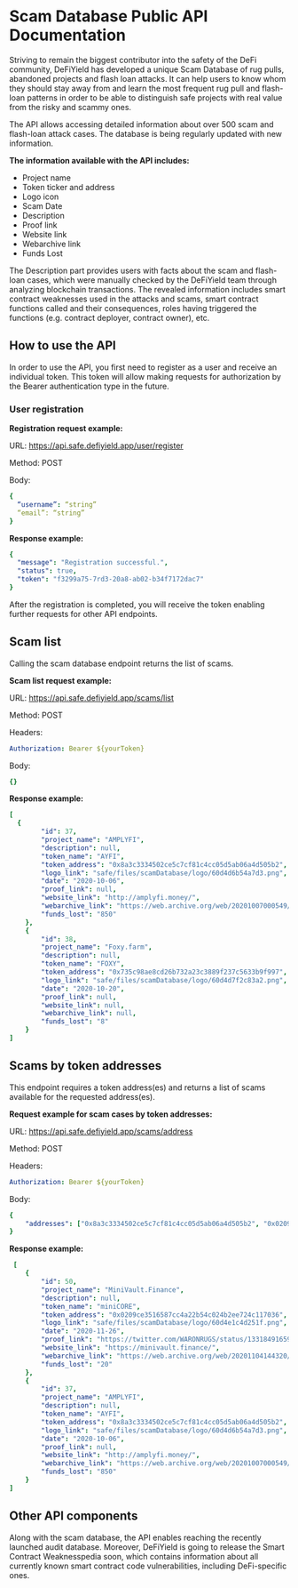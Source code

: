 # Scam Database Public API Documentation

Striving to remain the biggest contributor into the safety of the DeFi community, DeFiYield has developed a unique Scam Database of rug pulls, abandoned projects and flash loan attacks. It can help users to know whom they should stay away from and learn the most frequent rug pull and flash-loan patterns in order to be able to distinguish safe projects with real value from the risky and scammy ones.

The API allows accessing detailed information about over 500 scam and flash-loan attack cases. The database is being regularly updated with new information.

**The information available with the API includes:**

+ Project name
+ Token ticker and address
+ Logo icon
+ Scam Date
+ Description
+ Proof link
+ Website link
+ Webarchive link
+ Funds Lost

The Description part provides users with facts about the scam and flash-loan cases, which were manually checked by the DeFiYield team through analyzing blockchain transactions. The revealed information includes smart contract weaknesses used in the attacks and scams, smart contract functions called and their consequences, roles having triggered the functions (e.g. contract deployer, contract owner), etc.

## How to use the API 

In order to use the API, you first need to register as a user and receive an individual token. This token will allow making requests for authorization by the Bearer authentication type in the future.


### User registration

**Registration request example:**

URL: https://api.safe.defiyield.app/user/register

Method: POST

Body:
```yaml
{
  “username”: “string”
  “email”: “string”
}
```
**Response example:** 

```yaml
{
  "message": "Registration successful.",
  "status": true,
  "token": "f3299a75-7rd3-20a8-ab02-b34f7172dac7"
}
```

After the registration is completed, you will receive the token enabling further requests for other API endpoints.


## Scam list

Calling the scam database endpoint returns the list of scams.

**Scam list request example:**

URL: https://api.safe.defiyield.app/scams/list

Method: POST

Headers:
```yaml
Authorization: Bearer ${yourToken}
```
Body:
```yaml
{}
```

**Response example:** 

```yaml
[
  {
        "id": 37,
        "project_name": "AMPLYFI",
        "description": null,
        "token_name": "AYFI",
        "token_address": "0x8a3c3334502ce5c7cf81c4cc05d5ab06a4d505b2",
        "logo_link": "safe/files/scamDatabase/logo/60d4d6b54a7d3.png",
        "date": "2020-10-06",
        "proof_link": null,
        "website_link": "http://amplyfi.money/",
        "webarchive_link": "https://web.archive.org/web/20201007000549/https://amplyfi.money/",
        "funds_lost": "850"
    },
    {
        "id": 38,
        "project_name": "Foxy.farm",
        "description": null,
        "token_name": "FOXY",
        "token_address": "0x735c98ae8cd26b732a23c3889f237c5633b9f997",
        "logo_link": "safe/files/scamDatabase/logo/60d4d7f2c83a2.png",
        "date": "2020-10-20",
        "proof_link": null,
        "website_link": null,
        "webarchive_link": null,
        "funds_lost": "8"
    }
]
```


## Scams by token addresses

This endpoint requires a token address(es) and returns a list of scams available for the requested address(es).


**Request example for scam cases by token addresses:**

URL: https://api.safe.defiyield.app/scams/address

Method: POST

Headers:
```yaml
Authorization: Bearer ${yourToken}
```

Body:
```yaml
{
    "addresses": ["0x8a3c3334502ce5c7cf81c4cc05d5ab06a4d505b2", "0x0209ce3516587cc4a22b54c024b2ee724c117036"]
}
```

**Response example:** 

```yaml
 [
    {
        "id": 50,
        "project_name": "MiniVault.Finance",
        "description": null,
        "token_name": "miniCORE",
        "token_address": "0x0209ce3516587cc4a22b54c024b2ee724c117036",
        "logo_link": "safe/files/scamDatabase/logo/60d4e1c4d251f.png",
        "date": "2020-11-26",
        "proof_link": "https://twitter.com/WARONRUGS/status/1331849165974990849",
        "website_link": "https://minivault.finance/",
        "webarchive_link": "https://web.archive.org/web/20201104144320/https://minivault.finance/",
        "funds_lost": "20"
    },
    {
        "id": 37,
        "project_name": "AMPLYFI",
        "description": null,
        "token_name": "AYFI",
        "token_address": "0x8a3c3334502ce5c7cf81c4cc05d5ab06a4d505b2",
        "logo_link": "safe/files/scamDatabase/logo/60d4d6b54a7d3.png",
        "date": "2020-10-06",
        "proof_link": null,
        "website_link": "http://amplyfi.money/",
        "webarchive_link": "https://web.archive.org/web/20201007000549/https://amplyfi.money/",
        "funds_lost": "850"
    }
]
```


## Other API components

Along with the scam database, the API enables reaching the recently launched audit database. Moreover, DeFiYield is going to release the Smart Contract Weaknesspedia soon, which contains information about all currently known smart contract code vulnerabilities, including DeFi-specific ones. 




